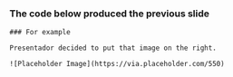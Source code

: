 ### The code below produced the previous slide

```
### For example

Presentador decided to put that image on the right.

![Placeholder Image](https://via.placeholder.com/550)
```
